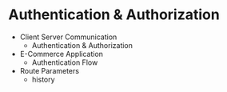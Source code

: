 # Authentication & Authorization

- Client Server Communication
  - Authentication & Authorization
- E-Commerce Application
  - Authentication Flow
- Route Parameters
  - history
